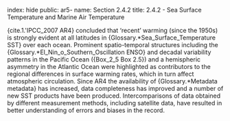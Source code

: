index: hide
public: ar5-
name: Section 2.4.2
title: 2.4.2 - Sea Surface Temperature and Marine Air Temperature

{cite.1.'IPCC_2007 AR4} concluded that ‘recent’ warming (since the 1950s) is strongly evident at all latitudes in {Glossary.*Sea_Surface_Temperature SST} over each ocean. Prominent spatio-temporal structures including the {Glossary.*El_Nin_o_Southern_Oscillation ENSO} and decadal variability patterns in the Pacific Ocean ({Box_2_5 Box 2.5}) and a hemispheric asymmetry in the Atlantic Ocean were highlighted as contributors to the regional differences in surface warming rates, which in turn affect atmospheric circulation. Since AR4 the availability of {Glossary.*Metadata metadata} has increased, data completeness has improved and a number of new SST products have been produced. Intercomparisons of data obtained by different measurement methods, including satellite data, have resulted in better understanding of errors and biases in the record.
